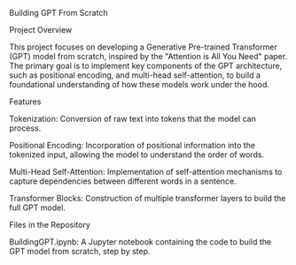 Building GPT From Scratch

Project Overview

This project focuses on developing a Generative Pre-trained Transformer (GPT) model from scratch, inspired by the "Attention is All You Need" paper. The primary goal is to implement key components of the GPT architecture, such as positional encoding, and multi-head self-attention, to build a foundational understanding of how these models work under the hood.

Features

  Tokenization: Conversion of raw text into tokens that the model can process.
  
  Positional Encoding: Incorporation of positional information into the tokenized input, allowing the model to understand the order of words.
  
  Multi-Head Self-Attention: Implementation of self-attention mechanisms to capture dependencies between different words in a sentence.
  
  Transformer Blocks: Construction of multiple transformer layers to build the full GPT model.

Files in the Repository

BuildingGPT.ipynb: A Jupyter notebook containing the code to build the GPT model from scratch, step by step.
